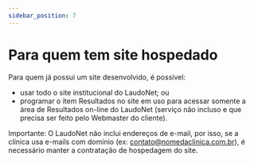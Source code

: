 ```yaml
---
sidebar_position: 7
---
```


# Para quem tem site hospedado

Para quem já possui um site desenvolvido, é possível:

- usar todo o site institucional do LaudoNet; ou
- programar o item Resultados no site em uso para acessar somente a área de Resultados on-line do LaudoNet (serviço não incluso e que precisa ser feito pelo Webmaster do cliente).

Importante: O LaudoNet não inclui endereços de e-mail, por isso, se a
clínica usa e-mails com domínio (ex: contato@nomedaclinica.com.br), é
necessário manter a contratação de hospedagem do site.